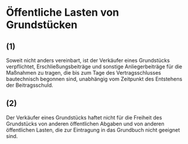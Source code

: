 # Öffentliche Lasten von Grundstücken



## (1)

 Soweit nicht anders vereinbart, ist der Verkäufer eines Grundstücks verpflichtet, Erschließungsbeiträge und sonstige Anliegerbeiträge für die Maßnahmen zu tragen, die bis zum Tage des Vertragsschlusses bautechnisch begonnen sind, unabhängig vom Zeitpunkt des Entstehens der Beitragsschuld.

## (2)

 Der Verkäufer eines Grundstücks haftet nicht für die Freiheit des Grundstücks von anderen öffentlichen Abgaben und von anderen öffentlichen Lasten, die zur Eintragung in das Grundbuch nicht geeignet sind. 

